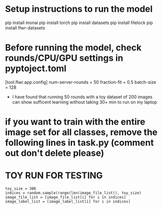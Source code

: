 
# Setup instructions to run the model

pip install monai
pip install torch
pip install datasets
pip install filelock
pip install flwr-datasets


# Before running the model, check rounds/CPU/GPU settings in pyptoject.toml

[tool.flwr.app.config]
num-server-rounds = 50
fraction-fit = 0.5
batch-size = 128

- I have found that running 50 rounds with a toy dataset of 200 images can show sufficent learning without taking 30+ min to run on my laptop

# if you want to train with the entire image set for all classes, remove the following lines in task.py (comment out don't delete please)

  # TOY RUN FOR TESTING
    toy_size = 300
    indices = random.sample(range(len(image_file_list)), toy_size)
    image_file_list = [image_file_list[i] for i in indices]
    image_label_list = [image_label_list[i] for i in indices]